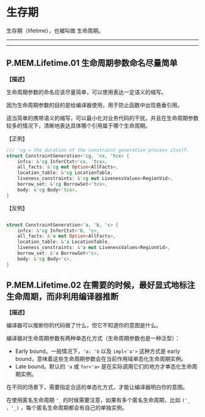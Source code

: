 # 生存期

生存期（lifetime），也被叫做 生命周期。

---
<!-- toc -->
---

## P.MEM.Lifetime.01 生命周期参数命名尽量简单

**【描述】**

生命周期参数的命名应该尽量简单，可以使用表达一定语义的缩写。

因为生命周期参数的目的是给编译器使用，用于防止函数中出现悬垂引用。

适当简单的携带语义的缩写，可以最小化对业务代码的干扰。并且在生命周期参数较多的情况下，清晰地表达具体哪个引用属于哪个生命周期。

【正例】

```rust
/// 'cg = the duration of the constraint generation process itself.
struct ConstraintGeneration<'cg, 'cx, 'tcx> {
    infcx: &'cg InferCtxt<'cx, 'tcx>,
    all_facts: &'cg mut Option<AllFacts>,
    location_table: &'cg LocationTable,
    liveness_constraints: &'cg mut LivenessValues<RegionVid>,
    borrow_set: &'cg BorrowSet<'tcx>,
    body: &'cg Body<'tcx>,
}

```

【反例】

```rust

struct ConstraintGeneration<'a, 'b, 'c> {
    infcx: &'cg InferCtxt<'b, 'c>,
    all_facts: &'a mut Option<AllFacts>,
    location_table: &'a LocationTable,
    liveness_constraints: &'a mut LivenessValues<RegionVid>,
    borrow_set: &'a BorrowSet<'c>,
    body: &'cg Body<'c>,
}

```

## P.MEM.Lifetime.02  在需要的时候，最好显式地标注生命周期，而非利用编译器推断

**【描述】**

编译器可以推断你的代码做了什么，但它不知道你的意图是什么。

编译器对生命周期参数有两种单态化方式（生命周期参数也是一种泛型）：

- Early bound。一般情况下，`'a: 'b` 以及 `impl<'a'>`  这种方式是 early bound，意味着这些生命周期参数会在当前作用域单态化生命周期实例。
- Late bound。默认的 `'a`   或 `for<'a>` 是在实际调用它们的地方才单态化生命周期实例。

在不同的场景下，需要指定合适的单态化方式，才能让编译器明白你的意图。

在使用匿名生命周期 `'_` 的时候需要注意，如果有多个匿名生命周期，比如 `('_ ，'_)` ，每个匿名生命周期都会有自己的单独实例。

